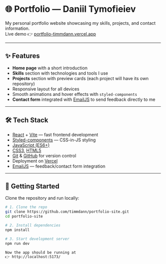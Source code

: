 # 🌐 Portfolio — Daniil Tymofieiev

My personal portfolio website showcasing my skills, projects, and contact information.  
Live demo 👉 [portfolio-timmdann.vercel.app](https://portfolio-timmdann.vercel.app)

---

## ✨ Features

- **Home page** with a short introduction
- **Skills** section with technologies and tools I use
- **Projects** section with preview cards (each project will have its own repository)
- Responsive layout for all devices
- Smooth animations and hover effects with `styled-components`
- **Contact form** integrated with [EmailJS](https://www.emailjs.com/) to send feedback directly to me

---

## 🛠 Tech Stack

- [React](https://reactjs.org/) + [Vite](https://vitejs.dev/) — fast frontend development
- [Styled-components](https://styled-components.com/) — CSS-in-JS styling
- [JavaScript (ES6+)](https://developer.mozilla.org/en-US/docs/Web/JavaScript)
- [CSS3](https://developer.mozilla.org/en-US/docs/Web/CSS), [HTML5](https://developer.mozilla.org/en-US/docs/Web/HTML)
- [Git](https://git-scm.com/) & [GitHub](https://github.com/) for version control
- Deployment on [Vercel](https://vercel.com/)
- [EmailJS](https://www.emailjs.com/) — feedback/contact form integration

---

## 🚀 Getting Started

Clone the repository and run locally:

```bash
# 1. Clone the repo
git clone https://github.com/timmdann/portfolio-site.git
cd portfolio-site

# 2. Install dependencies
npm install

# 3. Start development server
npm run dev

Now the app should be running at
👉 http://localhost:5173/
```
